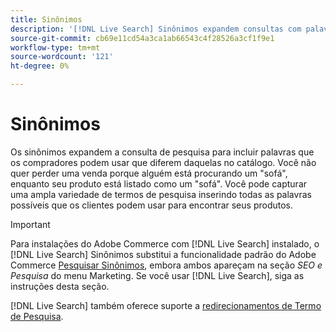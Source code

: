 ```yaml
---
title: Sinônimos
description: '[!DNL Live Search] Sinônimos expandem consultas com palavras que diferem daquelas no catálogo.'
source-git-commit: cb69e11cd54a3ca1ab66543c4f28526a3cf1f9e1
workflow-type: tm+mt
source-wordcount: '121'
ht-degree: 0%

---
```


# Sinônimos

Os sinônimos expandem a consulta de pesquisa para incluir palavras que os compradores podem usar que diferem daquelas no catálogo. Você não quer perder uma venda porque alguém está procurando um &quot;sofá&quot;, enquanto seu produto está listado como um &quot;sofá&quot;. Você pode capturar uma ampla variedade de termos de pesquisa inserindo todas as palavras possíveis que os clientes podem usar para encontrar seus produtos.

>[!IMPORTANT]
>
>Para instalações do Adobe Commerce com [!DNL Live Search] instalado, o [!DNL Live Search] Sinônimos substitui a funcionalidade padrão do Adobe Commerce [Pesquisar Sinônimos](https://experienceleague.adobe.com/docs/commerce-admin/catalog/catalog/search/search-terms.html?lang=pt-BR#search-synonyms), embora ambos apareçam na seção *SEO e Pesquisa* do menu Marketing. Se você usar [!DNL Live Search], siga as instruções desta seção.

[!DNL Live Search] também oferece suporte a [redirecionamentos de Termo de Pesquisa](https://experienceleague.adobe.com/docs/commerce-admin/catalog/catalog/search/search-terms.html?lang=pt-BR).
